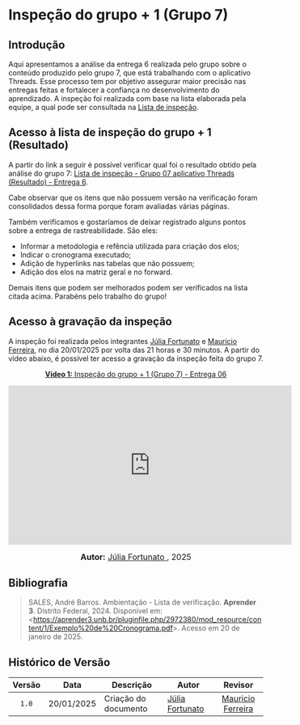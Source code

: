 # Inspeção do grupo + 1 (Grupo 7)

## Introdução

Aqui apresentamos a análise da entrega 6 realizada pelo grupo sobre o conteúdo produzido pelo grupo 7, que está trabalhando com o aplicativo Threads. Esse processo tem por objetivo assegurar maior precisão nas entregas feitas e fortalecer a confiança no desenvolvimento do aprendizado. A inspeção foi realizada com base na lista elaborada pela equipe, a qual pode ser consultada na [Lista de inspeção](inspec.pdf).

## Acesso à lista de inspeção do grupo + 1 (Resultado)

A partir do link a seguir é possível verificar qual foi o resultado obtido pela análise do grupo 7: [Lista de inspeção - Grupo 07 aplicativo Threads (Resultado) - Entrega 6](InspecG7.pdf). 

Cabe observar que os itens que não possuem versão na verificação foram consolidados dessa forma porque foram avaliadas várias páginas.

Também verificamos e gostaríamos de deixar registrado alguns pontos sobre a entrega de rastreabilidade. São eles:

- Informar a metodologia e refência utilizada para criação dos elos;
- Indicar o cronograma executado;
- Adição de hyperlinks nas tabelas que não possuem;
- Adição dos elos na matriz geral e no forward.

Demais itens que podem ser melhorados podem ser verificados na lista citada acima. Parabéns pelo trabalho do grupo!

## Acesso à gravação da inspeção

A inspeção foi realizada pelos integrantes [Júlia Fortunato](https://github.com/julia-fortunato) e [Mauricio Ferreira](https://github.com/mauricio-araujoo), no dia 20/01/2025 por volta das 21 horas e 30 minutos. A partir do vídeo abaixo, é possível ter acesso a gravação da inspeção feita do grupo 7. 

<div align="center">

<p style="text-align: center"><a href="https://www.youtube.com/embed/SLiIUTYvzMM?si=iiwp3ch9sIKQR-KS" target="blanket"><b>Vídeo 1:</b> Inspeção do grupo + 1 (Grupo 7) - Entrega 06</a></p>

<iframe width="560" height="315" src="https://youtu.be/SLiIUTYvzMM?si=iiwp3ch9sIKQR-KS" title="YouTube video player" frameborder="0" allow="accelerometer; autoplay; clipboard-write; encrypted-media; gyroscope; picture-in-picture; web-share" referrerpolicy="strict-origin-when-cross-origin" allowfullscreen></iframe>

<font size="3"><p style="text-align: center"><b>Autor:</b> <a href="https://github.com/mauricio-araujoo">Júlia Fortunato </a>, 2025</p></font>

</div >

## Bibliografia

> SALES, André Barros. Ambientação - Lista de verificação. **Aprender 3**. Distrito Federal, 2024. Disponível em: <<https://aprender3.unb.br/pluginfile.php/2972380/mod_resource/content/1/Exemplo%20de%20Cronograma.pdf>>. Acesso em 20 de janeiro de 2025.

## Histórico de Versão

| Versão | Data       | Descrição                            | Autor                                                        |                         Revisor                         |
| :----: | ---------- | ------------------------------------ | ------------------------------------------------------------ | :-----------------------------------------------------: |
| `1.0`  | 20/01/2025 | Criação do documento                 | [Júlia Fortunato](https://github.com/julia-fortunato)<br> | [Mauricio Ferreira](https://github.com/mauricio-araujoo) |
